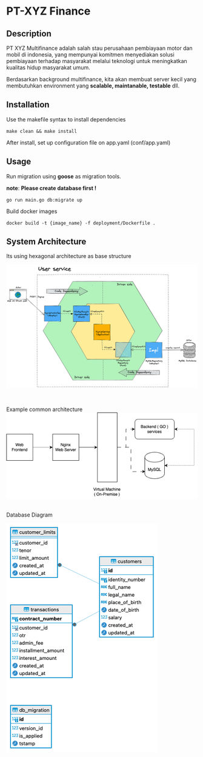 # PT-XYZ Finance

## Description
PT XYZ Multifinance adalah salah stau perusahaan pembiayaan motor dan mobil di indonesia,
yang mempunyai komitmen menyediakan solusi pembiayaan terhadap masyarakat melalui teknologi 
untuk meningkatkan kualitas hidup masyarakat umum.

Berdasarkan background multifinance, kita akan membuat server kecil yang membutuhkan environment yang __scalable, maintanable, testable__ dll.

## Installation
Use the makefile syntax to install dependencies
```shell
make clean && make install
```

After install, set up configuration file on app.yaml (conf/app.yaml)

## Usage
Run migration using __goose__ as migration tools. <br />

__note__: __Please create database first !__
```shell
go run main.go db:migrate up
```

Build docker images
```shell
docker build -t {image_name} -f deployment/Dockerfile .
```

## System Architecture
Its using hexagonal architecture as base structure

![alt text ](https://github.com/philipsjp26/PT-XYZ-Multifinance/blob/master/diagram.png?raw=true)

<br />

Example common architecture
![alt text ](https://github.com/philipsjp26/PT-XYZ-Multifinance/blob/master/architecture.png?raw=true)

<br />
Database Diagram

![alt text ](https://github.com/philipsjp26/PT-XYZ-Multifinance/blob/master/database.png?raw=true)